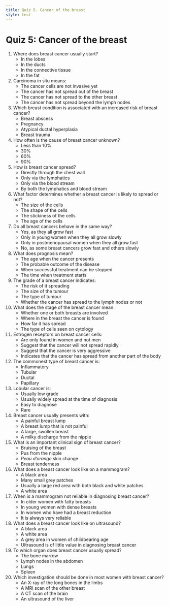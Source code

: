 ```yaml
---
title: Quiz 5. Cancer of the breast
style: test
---
```


# Quiz 5: Cancer of the breast

1.	Where does breast cancer usually start?
	-	In the lobes
	+	In the ducts
	-	In the connective tissue
	-	In the fat
2.	Carcinoma in situ means:
	+	The cancer cells are not invasive yet
	-	The cancer has not spread out of the breast
	-	The cancer has not spread to the other breast
	-	The cancer has not spread beyond the lymph nodes
3.	Which breast condition is associated with an increased risk of breast cancer?
	-	Breast abscess
	-	Pregnancy
	+	Atypical ductal hyperplasia
	-	Breast trauma
4.	How often is the cause of breast cancer unknown?
	-	Less than 10% 
	-	30%
	-	60%
	+	90%
5.	How is breast cancer spread?
	-	Directly through the chest wall
	-	Only via the lymphatics
	-	Only via the blood stream
	+	By both the lymphatics and blood stream
6.	What factor determines whether a breast cancer is likely to spread or not?
	-	The size of the cells
	-	The shape of the cells
	+	The stickiness of the cells
	-	The age of the cells
7.	Do all breast cancers behave in the same way?
	-	Yes, as they all grow fast
	-	Only in young women when they all grow slowly
	-	Only in postmenopausal women when they all grow fast
	+	No, as some breast cancers grow fast and others slowly
8.	What does prognosis mean?
	-	The age when the cancer presents
	+	The probable outcome of the disease
	-	When successful treatment can be stopped
	-	The time when treatment starts
9.	The grade of a breast cancer indicates:
	+	The risk of it spreading
	-	The size of the tumour
	-	The type of tumour
	-	Whether the cancer has spread to the lymph nodes or not
10.	What does the stage of the breast cancer mean:
	-	Whether one or both breasts are involved
	-	Where in the breast the cancer is found
	+	How far it has spread
	-	The type of cells seen on cytology
11.	Estrogen receptors on breast cancer cells:
	-	Are only found in women and not men
	+	Suggest that the cancer will not spread rapidly
	-	Suggest that the cancer is very aggressive
	-	Indicates that the cancer has spread from another part of the body
12.	The commonest type of breast cancer is:
	-	Inflammatory
	-	Tubular
	+	Ductal
	-	Papillary
13.	Lobular cancer is:
	+	Usually low grade
	-	Usually widely spread at the time of diagnosis
	-	Easy to diagnose
	-	Rare
14.	Breast cancer usually presents with:
	-	A painful breast lump
	+	A breast lump that is not painful
	-	A large, swollen breast
	-	A milky discharge from the nipple
15.	What is an important clinical sign of breast cancer?
	-	Bruising of the breast
	-	Pus from the nipple
	+	*Peau d’orange* skin change
	-	Breast tenderness
16.	What does a breast cancer look like on a mammogram?
	-	A black area
	-	Many small grey patches
	-	Usually a large red area with both black and white patches
	+	A white area
17.	When is a mammogram not reliable in diagnosing breast cancer?
	-	In older women with fatty breasts
	+	In young women with dense breasts
	-	In women who have had a breast reduction
	-	It is always very reliable
18.	What does a breast cancer look like on ultrasound?
	+	A black area
	-	A white area
	-	A grey area in women of childbearing age
	-	Ultrasound is of little value in diagnosing breast cancer
19.	To which organ does breast cancer usually spread?
	-	The bone marrow
	-	Lymph nodes in the abdomen
	+	Lungs
	-	Spleen
20.	Which investigation should be done in most women with breast cancer?
	-	An X-ray of the long bones in the limbs
	-	A MRI scan of the other breast
	-	A CT scan of the brain
	+	An ultrasound of the liver
